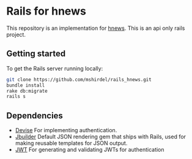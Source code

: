 # Rails for hnews

This repository is an implementation for [hnews](https://github.com/mshirdel/hnews). This is an api only rails project.

## Getting started
To get the Rails server running locally:
```bash
git clone https://github.com/mshirdel/rails_hnews.git
bundle install
rake db:migrate
rails s
```

## Dependencies
* [Devise](https://github.com/plataformatec/devise) For implementing authentication.
* [Jbuilder](https://github.com/rails/jbuilder) Default JSON rendering gem that ships with Rails, used for making reusable templates for JSON output.
* [JWT](https://github.com/jwt/ruby-jwt) For generating and validating JWTs for authentication

